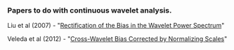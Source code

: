 ### Papers to do with continuous wavelet analysis.

Liu et al (2007) - "[Rectification of the Bias in the Wavelet Power Spectrum][liu-etal2007]"

Veleda et al (2012) - "[Cross-Wavelet Bias Corrected by Normalizing Scales][veleda-etal2012]"

[liu-etal2007]: ./liu-etal2007.pdf
[veleda-etal2012]: ./veleda-etal2012.pdf
